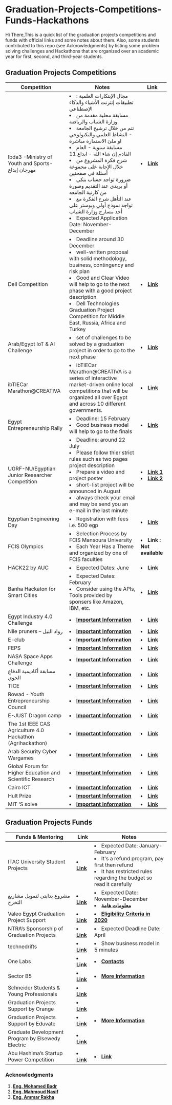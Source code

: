 # Graduation-Projects-Competitions-Funds-Hackathons
Hi There,This is a quick list of the graduation projects competitions and funds with official links and some notes about them. Also, some students contributed to this repo (see Acknowledgments) by listing some problem solving challenges and Hackathons that are organized over an academic year for first, second, and third-year students. 
## Graduation Projects Competitions 
  <table>  
        <thead>
           <th> Competition </th>
           <th> Notes </th>
           <th> Link </th>
        </thead>
        <tr>
            <td> Ibda3 -Ministry of Youth and Sports- مهرجان إبداع </td>
            <td> <li> مجال الإبتكارات العلمية : تطبيقات إنترنت الأشياء والذكاء الإصطناعي </li> 
                 <li> مسابقة محلية مقدمة من وزارة الشباب والرياضة </li>
                 <li> تتم من خلال ترشيح الجامعة - النشاط العلمي والتكنولوجي او ملئ الاستمارة مباشرة  </li>
                 <li> مسابقة سنوية - العام القادم إن شاء الله - ابداع 11 </li>
                 <li> شرح فكرة المشروع من خلال الإجابة على مجموعة أسئلة في صفحتين  </li>
                 <li> ضرورة تواجد حساب بنكي أو بريدي عند التقديم وصورة من كارنية الجامعه </li>
                 <li>  عند التأهل شرح الفكرة مع تواجد نموذج أولي وبوستر على أحد مسارح وزارة الشباب  </li>
                 <li> Expected Application Date: November-December </li>
            </td>
            <td> <li> <a href="https://www.facebook.com/ibda3.6/"> <b> Link </b></a> </li> </td>
       </tr>
       <tr>
         <td> Dell Competition </td>
         <td>   <li> Deadline around 30 December </li>
                <li> well-written proposal with solid methodology, business, contingency and risk plan </li>
                <li> Good and Clear Video will help to go to the next phase with a good project description </li> 
                <li> Dell Technologies Graduation Project Competition for Middle East, Russia, Africa and Turkey </li> </td>
         <td> <li> <a href="https://emcenvisionthefuture.com/"> <b> Link </b> </a> </li>  </td>
         </tr>
         <tr>
            <td> Arab/Egypt IoT & AI Challenge </td>
            <td> <li> set of challenges to be solved by a graduation project in order to go to the next phase </li> </td>
            <td> <li> <a href="https://egypt.arabiotai.org/"> <b> Link </b> </a> </li>  </td>
         </tr>
         <tr>
           <td> ibTIECar Marathon@CREATIVA </td>
           <td> <li> ibTIECar Marathon@CREATIVA is a series of interactive market-driven online local competitions that will be organized all over Egypt and across 10 different governments.  </li> </td>
           <td> <li> <a href="https://tiec.gov.eg/english/programs/ibtiecar-marathon-creativa/Pages/default.aspx"> <b> Link </b> </a> </li>  </td>
         </tr>
         <tr>
           <td> Egypt Entrepreneurship Rally  </td>
           <td> <li> Deadline: 15 February </li>
             <li> Good business model will help to go to the finals </li> 
           </td>
           <td><li> <a href="http://ec.aast.edu/rallycompetition.php"> <b> Link </b> </a>
         </tr>
           <tr>
             <td> UGRF-NU/Egyptian Junior Researcher Competition </td>
             <td> 
                  <li> Deadline: around 22 July </li>
                  <li> Please follow thier strict rules such as two pages project description </li>
                  <li> Prepare a video and project poster </li>
                   <li> short-list project will be announced in August </li>
                   <li> always check your email and may be send you an e-mail in the last minute </li>
             </td> 
             <td>
               <li> <a href="https://ugrf.nu.edu.eg/"> <b> Link 1 </b> </a> </li>
               <li> <a href="https://www.facebook.com/nuresearch1/"> <b> Link 2 </b> </a> </li>
           </tr>
           <tr>
             <td> Egyptian Engineering Day </td>
             <td> <li> Registration with fees i.e. 500 egp </li> </td>
              <td> <li> <a href="https://www.facebook.com/EgyptianEngineeringDay"> <b> Link  </b> </a> </li> </td>
           </tr>
            <tr>
             <td> FCIS Olympics </td>
             <td> <li> Selection Process by FCIS Mansoura University </li> 
                  <li> Each Year Has a Theme and organized by one of FCIS faculties </li>
             </td>
              <td> <li>  <b> Link : Not available  </b> </a> </li> </td>
           </tr>
            <tr>
             <td> HACK22 by AUC </td>
             <td> <li> Expected Dates: June </li> </td>
              <td> <li> <a href="https://hack22.untapcompete.com/?fbclid=IwAR36AKlvw4qh0Yq17293l5e_fHCCWH025V5XTCEUQyfSkfa_0HKTOZUWGyc"> <b> Link </b> </a> </li> </td>
           </tr>
           <tr>
             <td> Banha Hackaton for Smart Cities </td>
             <td> <li> Expected Dates: February </li> 
                  <li> Consider using the APIs, Tools provided by sponsers like Amazon, IBM, etc.  </li> 
             </td>
              <td> <li> <a href="https://bu.edu.eg/en/competitions/hackathon.php"> <b> Link </b> </a> </li> </td>
           </tr>
           <tr>
             <td> Egypt Industry 4.0 Challenge </td>
             <td> <li> <a href="https://fb.watch/ePedZbxNPB/"> <b> Important Information </b> </a> </li> </td>
              <td> <li> <a href="https://www.facebook.com/egyptindustry4/"> <b> Link </b> </a> </li> </td>
           </tr>
            <tr>
             <td> Nile pruners – رواد النيل </td>
             <td> <li> <a href="Ammar_Raka.pdf"> <b> Important Information </b> </a> </li> </td>
              <td> <li> <a href="https://np.eg/"> <b> Link </b> </a> </li> </td>
           </tr>
              <tr>
             <td> E-club </td>
             <td> <li> <a href="Ammar_Raka.pdf"> <b> Important Information </b> </a> </li> </td>
              <td> <li> <a href="https://www.facebook.com/%D9%86%D8%A7%D8%AF%D9%8A-%D8%B1%D9%8A%D8%A7%D8%AF%D8%A9-%D8%A7%D9%84%D8%A3%D8%B9%D9%85%D8%A7%D9%84-%D8%A8%D8%AC%D8%A7%D9%85%D8%B9%D8%A9-%D8%A7%D9%84%D9%85%D9%86%D8%B5%D9%88%D8%B1%D8%A9-EClub-108625414125755"> <b> Link </b> </a> </li> </td>
           </tr>
             <tr>
             <td>  FEPS </td>
             <td> <li> <a href="Ammar_Raka.pdf"> <b> Important Information </b> </a> </li> </td>
              <td> <li> <a href="http://fepsbi.cairouni.net/fepsincubator/home"> <b> Link </b> </a> </li> </td>
           </tr>
           <tr>
             <td> NASA Space Apps Challenge </td>
             <td> <li> <a href="Ammar_Raka.pdf"> <b> Important Information </b> </a> </li> </td>
              <td> <li> <a href="https://www.spaceappschallenge.org/"> <b> Link </b> </a> </li> </td>
           </tr>
            <tr>
             <td> مسابقة أكاديمية الدفاع الجوي </td>
             <td> <li> <a href="Ammar_Raka.pdf"> <b> Important Information </b> </a> </li> </td>
              <td> <li> <a href="https://iseic-adc.org/"> <b> Link </b> </a> </li> </td>
           </tr>
             <tr>
             <td> TICE </td>
             <td> <li> <a href="Ammar_Raka.pdf"> <b> Important Information </b> </a> </li> </td>
              <td> <li> <a href="https://tiec.gov.eg/English/Programs/Start-IT/Pages/default.aspx"> <b> Link </b> </a> </li> </td>
           </tr>
             <tr>
             <td> Rowad - Youth Entrepreneurship Council </td>
             <td> <li> <a href="Ammar_Raka.pdf"> <b> Important Information </b> </a> </li> </td>
             <td> <li> <a href="https://www.facebook.com/yec.mans"> <b> Link </b> </a> </li> </td>
           </tr>
             <tr>
             <td>  E-JUST Dragon camp </td>
             <td> <li> <a href="Ammar_Raka.pdf"> <b> Important Information </b> </a> </li> </td>
             <td> <li> <a href="https://www.facebook.com/events/547811857096089/?active_tab=discussion"> <b> Link </b> </a> </li> </td>
           </tr>
            <tr>
             <td> The 1st IEEE CAS Agriculture 4.0 Hackathon (Agrihackathon) </td>
             <td> <li> <a href="Ammar_Raka.pdf"> <b> Important Information </b> </a> </li> </td>
              <td> <li> <a href="https://www.facebook.com/events/3259566267657731/"> <b> Link </b> </a> </li> </td>
           </tr>
            <tr>
             <td> Arab Security Cyber Wargames </td>
             <td> <li> <a href="Ammar_Raka.pdf"> <b> Important Information </b> </a> </li> </td>
              <td> <li> <a href="https://www.facebook.com/ascyberwargames/"> <b> Link </b> </a> </li> </td>
           </tr>
            <tr>
             <td> Global Forum for Higher Education and Scientific Research </td>
             <td> <li> <a href="Ammar_Raka.pdf"> <b> Important Information </b> </a> </li> </td>
              <td> <li> <a href="https://www.facebook.com/GFHSEgypt/"> <b> Link </b> </a> </li> </td>
           </tr>
            <tr>
             <td> Cairo ICT  </td>
             <td> <li> <a href="Ammar_Raka.pdf"> <b> Important Information </b> </a> </li> </td>
              <td> <li> <a href="https://cairoict.com/"> <b> Link </b> </a> </li> </td>
           </tr>
            <tr>
             <td> Hult Prize  </td>
             <td> <li> <a href="Ammar_Raka.pdf"> <b> Important Information </b> </a> </li> </td>
             <td> <li> <a href="https://www.facebook.com/HultPrizeatMansourauniversity"> <b> Link </b> </a> </li> </td>
           </tr>
            <tr>
             <td> MIT ‘S solve  </td>
             <td> <li> <a href="Ammar_Raka.pdf"> <b> Important Information </b> </a> </li> </td>
             <td> <li> <a href="https://solve.mit.edu/challenges"> <b> Link </b> </a> </li> </td>
           </tr>
  </table>
  
## Graduation Projects Funds

  <table>  
        <thead>
           <th> Funds & Mentoring </th>
           <th> Link </th>
           <th> Notes </th>
        </thead>
          <tr>
          <td> ITAC University Student Projects </td> 
          <td> <li> <a href="https://itida.gov.eg/English/Programs/Graduation/Pages/default.aspx"> <b> Link </b> </a> </li> </td>
          <td> <li> Expected Date: January-February </li>
               <li> It's a refund program, pay first then refund </li>
               <li> It has restricted rules regarding the budget so read it carefully </li>
          </td> 
          </tr>
          <tr>
            <td> مشروع بدايتي لتمويل مشاريع التخرج </td>
            <td> <li> <a href="http://www.eyas.eg.net/ar/index.php/conf/item/970-graduation-project"> <b> Link </b> </a> </li> </td>
            <td> <li> Expected Date: November-December </li>
               <li> <a href="http://www.asrt.sci.eg/wp-content/uploads/2021/03/faqs-gp.pdf"> <b> معلومات هامة </b> </a> </li></td>
          </tr>
           <tr>
             <td> Valeo Egypt Graduation Project Support </td>
             <td> <li> <a href="https://docs.google.com/forms/d/e/1FAIpQLSdgNwSQUEOx9zLb8DfWrG3smPH-6UjfFlgdAnA2lXiJYzQ2aw/viewform"> <b> Link </b> </a> </li> </td> 
             <td> <li> <a href="https://valeo.smarpshare.com/app.microblog/#/5f6b3507fec2890001946b6b"> <b> Eligibility Criteria in 2020 </b> </a> </li></td>
  </tr>
   <tr>
         <td> NTRA’s Sponsorship of Graduation Projects </td>
         <td> <li> <a href="https://www.tra.gov.eg/en/industry/research-and-development/applied-research-projects/ntras-sponsorship-of-graduation-projects/"> <b> Link </b> </a> </li> </td>
     <td> <li> Expected Deadline Date: April  </li></td>
   </tr>
  <tr> 
    <td> technedrifts </td>
    <td> <li> <a href="https://eg.technedrifts.com/compete"> <b> Link </b> </a> </li> </td>
     <td> <li> Show business model in 5 minutes </li></td>
  </tr>
  <tr>
    <td> One Labs </td>
    <td> <li> <a href="https://onelab-eg.com/gp2022/"> <b> Link </b> </a> </li> </td>
    <td> <li> <a href="https://onelab-eg.com/contact/"> <b> Contacts </b> </a> </li> </td>
  </tr>
  <tr>
    <td> Sector B5 </td>
    <td> <li> <a href="https://docs.google.com/forms/d/e/1FAIpQLSchsCvlV6UEYysCcVif7g9pgVrTR6zQFHgv5CQ4Y_J2mR1PPQ/viewform"> <b> Link </b> </a> </li> </td>
    <td> <li> <a href="https://www.facebook.com/114346896922198/posts/your-graduation-project-has-three-main-phases-idea-design-and-prototyping-so-sec/138512877838933/?_rdr"> <b> More Information </b> </a> </li> </td>
  </tr>
  <td> Schneider Students & Young Professionals </td> 
     <td> <li> <a href="https://www.se.com/eg/en/about-us/careers/students-young-professionals.jsp"> <b> Link </b> </a> </li> </td>
  <td> </td>
    </tr>
  <td> Graduation Projects Support by Orange </td> 
     <td> <li> <a href="https://www.orange.eg/en/about/company-overview/social-responsibility/youth-foundation/graduation-projects-data-support"> <b> Link </b> </a> </li> </td>
  <td> </td>
  <tr>
    <td> Graduation Projects Support by Eduvate  </td> 
     <td> <li> <a href="https://www.facebook.com/Eduvate-1311710185651473/"> <b> Link </b> </a> </li> </td>
    <td> <li> <a href="https://www.facebook.com/1311710185651473/videos/523212309235144/"> <b> More Information </b> </a> </li> </td>
  </tr>
  <tr>
  <td> Graduate Development Program by Elsewedy Electric </td>
  <td> <li> <a href="https://www.elsewedyelectric.com/en/news-room/gdp/"> <b> Link </b> </a> </li> </td>
  <td> </td>
  </tr>
  <tr>
  <td> Abu Hashima’s Startup Power Competition </td>
  <td> <li> <a href="http://www.msmeda.org.eg/StartupPower/StartupPower/StartupPowerFinished"> <b> Link </b> </a> </li> </td>
  <td> <li> <a href="https://www.facebook.com/AhmedAbouHashima/videos/716531399545684/"> <b> Link </b> </a> </li> </td>
  </tr>
   </table> 
   
### Acknowledgments 
1. <a href="https://m.facebook.com/story.php?story_fbid=3067362246908200&id=100009033650972"> <b> Eng. Mohamed Badr </b> </a> 
2. <a href="https://www.facebook.com/mahmoud.nasif20?comment_id=Y29tbWVudDo1MzY3NjMyNzEzMzE1NDI1XzMyMTA2Mjc0ODkxOTU5NzM%3D"> <b> Eng. Mahmoud Nasif </b> </a>
3. <a href="https://www.facebook.com/belal.yasser.37"> <b> Eng. Ammar Rakha  </b> </a> 
